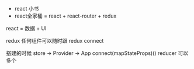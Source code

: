 - react 小书
- react全家桶 = react + react-router + redux

react = 数据 + UI

redux 任何组件可以随时跟 redux connect

搭建的时候 store -> Provider -> App
connect(mapStateProps)()
reducer 可以多个
